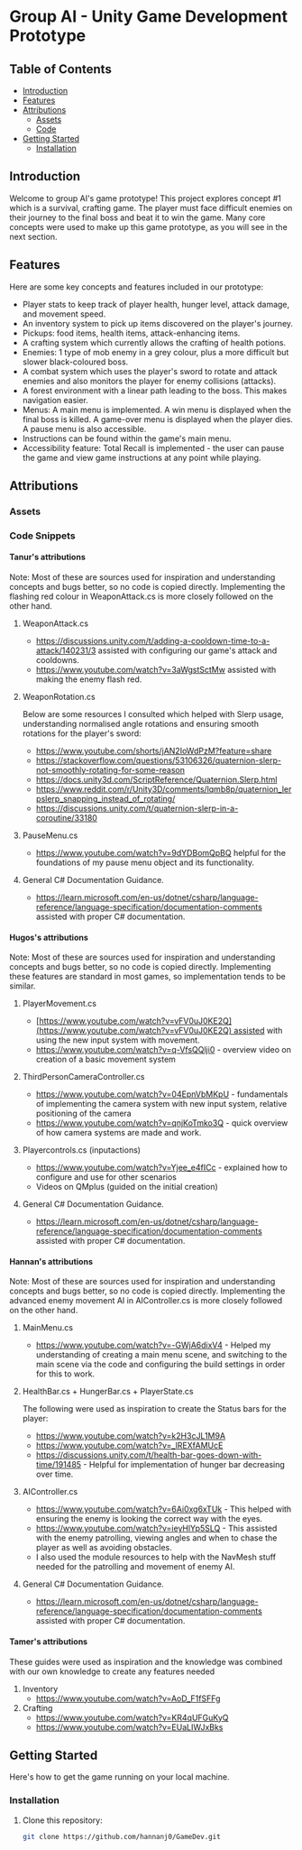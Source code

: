 # Group AI - Unity Game Development Prototype

## Table of Contents
- [Introduction](#introduction)
- [Features](#features)
- [Attributions](#attributions)
  - [Assets](#assets)
  - [Code](#code)
- [Getting Started](#getting-started)
  - [Installation](#installation)

## Introduction

Welcome to group AI's game prototype! This project explores concept #1 which is a survival, crafting game. 
The player must face difficult enemies on their journey to the final boss and beat it to win the game. 
Many core concepts were used to make up this game prototype, as you will see in the next section.

## Features

Here are some key concepts and features included in our prototype:

- Player stats to keep track of player health, hunger level, attack damage, and movement speed.
- An inventory system to pick up items discovered on the player's journey.
- Pickups: food items, health items, attack-enhancing items.
- A crafting system which currently allows the crafting of health potions.
- Enemies: 1 type of mob enemy in a grey colour, plus a more difficult but slower black-coloured boss.
- A combat system which uses the player's sword to rotate and attack enemies and also monitors the player for enemy collisions (attacks).
- A forest environment with a linear path leading to the boss. This makes navigation easier.
- Menus: A main menu is implemented. A win menu is displayed when the final boss is killed. A game-over menu is displayed when the player dies. A pause menu is also accessible.
- Instructions can be found within the game's main menu.
- Accessibility feature: Total Recall is implemented - the user can pause the game and view game instructions at any point while playing.

## Attributions

### Assets

### Code Snippets
    
#### Tanur's attributions
Note: Most of these are sources used for inspiration and understanding concepts and bugs better, so no code is copied directly.
Implementing the flashing red colour in WeaponAttack.cs is more closely followed on the other hand.
1. WeaponAttack.cs
   - https://discussions.unity.com/t/adding-a-cooldown-time-to-a-attack/140231/3 assisted with configuring our game's attack and cooldowns.
   - https://www.youtube.com/watch?v=3aWgstSctMw assisted with making the enemy flash red.

2. WeaponRotation.cs
   
   Below are some resources I consulted which helped with Slerp usage, understanding normalised angle rotations and ensuring smooth rotations for the player's sword:
   - https://www.youtube.com/shorts/jAN2IoWdPzM?feature=share
   - https://stackoverflow.com/questions/53106326/quaternion-slerp-not-smoothly-rotating-for-some-reason
   - https://docs.unity3d.com/ScriptReference/Quaternion.Slerp.html
   - https://www.reddit.com/r/Unity3D/comments/lqmb8p/quaternion_lerpslerp_snapping_instead_of_rotating/
   - https://discussions.unity.com/t/quaternion-slerp-in-a-coroutine/33180
  
4. PauseMenu.cs
   - https://www.youtube.com/watch?v=9dYDBomQpBQ helpful for the foundations of my pause menu object and its functionality.

5. General C# Documentation Guidance.
   - https://learn.microsoft.com/en-us/dotnet/csharp/language-reference/language-specification/documentation-comments assisted with proper C# documentation.

#### Hugos's attributions

Note: Most of these are sources used for inspiration and understanding concepts and bugs better, so no code is copied directly. Implementing these features are standard in most games, so implementation tends to be similar.

1. PlayerMovement.cs

    - [https://www.youtube.com/watch?v=vFV0uJ0KE2Q](https://www.youtube.com/watch?v=vFV0uJ0KE2Q) assisted with using the new input system with movement.
    - https://www.youtube.com/watch?v=q-VfsQQlji0 - overview video on creation of a basic movement system
      
2. ThirdPersonCameraController.cs

	- https://www.youtube.com/watch?v=04EpnVbMKpU - fundamentals of implementing the camera system with new input system, relative positioning of the camera
	- https://www.youtube.com/watch?v=qnjKoTmko3Q - quick overview of how camera systems are made and work.
 
3. Playercontrols.cs (inputactions)

	- https://www.youtube.com/watch?v=Yjee_e4fICc - explained how to configure and use for other scenarios
	- Videos on QMplus (guided on the initial creation)

4. General C# Documentation Guidance.
   - https://learn.microsoft.com/en-us/dotnet/csharp/language-reference/language-specification/documentation-comments assisted with proper C# documentation.

#### Hannan's attributions
Note: Most of these are sources used for inspiration and understanding concepts and bugs better, so no code is copied directly.
Implementing the advanced enemy movement AI in AIController.cs is more closely followed on the other hand.

1. MainMenu.cs
   - https://www.youtube.com/watch?v=-GWjA6dixV4 - Helped my understanding of creating a main menu scene, and switching to the main scene via the code and configuring the build settings in order for this to work.

2. HealthBar.cs + HungerBar.cs + PlayerState.cs
   
   The following were used as inspiration to create the Status bars for the player:
   - https://www.youtube.com/watch?v=k2H3cJL1M9A 
   - https://www.youtube.com/watch?v=_lREXfAMUcE
   - https://discussions.unity.com/t/health-bar-goes-down-with-time/191485 - Helpful for implementation of hunger bar decreasing over time.
  
4. AIController.cs
   - https://www.youtube.com/watch?v=6Ai0xg6xTUk - This helped with ensuring the enemy is looking the correct way with the eyes.
   - https://www.youtube.com/watch?v=ieyHlYp5SLQ - This assisted with the enemy patrolling, viewing angles and when to chase the player as well as avoiding obstacles.
   - I also used the module resources to help with the NavMesh stuff needed for the patrolling and movement of enemy AI.

5. General C# Documentation Guidance.
   - https://learn.microsoft.com/en-us/dotnet/csharp/language-reference/language-specification/documentation-comments assisted with proper C# documentation.

#### Tamer's attributions
These guides were used as inspiration and the knowledge was combined with our own knowledge to create any features needed
1. Inventory
   - https://www.youtube.com/watch?v=AoD_F1fSFFg
2. Crafting
   - https://www.youtube.com/watch?v=KR4qUFGuKyQ
   - https://www.youtube.com/watch?v=EUaLIWJxBks

## Getting Started

Here's how to get the game running on your local machine.

### Installation

1. Clone this repository:
   ```sh
   git clone https://github.com/hannanj0/GameDev.git
